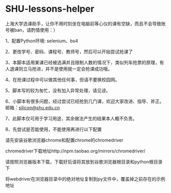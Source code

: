 # SHU-lessons-helper
上海大学选课助手，让你不用时刻坐在电脑前等心仪的课有空缺，而且不会导致账号被ban，请酌情使用：）




1、配置Python环境:
    selenium、bs4
  
2、更改学号、密码、课程号、教师号，然后可以开始尝试抢课了

3、本脚本适用某课已经被选满并且限制人数的情况下，类似列车抢票的原理，有人退课则立马抢进，并不是使用就一定会抢课成功哦。

4、在抢课过程中可以做其他任何事，但请不要换校园网。

5、脚本写的较为匆忙，没有加入异常处理，请见谅。

6、小脚本有很多问题，经过尝试已经抢到几门课，欢迎大家改进、指导、斧正。邮箱：silicon@shu.edu.cn

7、此脚本仅可用于学习用途，其余做法产生的结果本人概不负责。


8、先尝试是否能使用，不能使用再进行以下配置

请先安装谷歌浏览器chrome和配置chrome的chromedriver

chromedriver下载地址http://npm.taobao.org/mirrors/chromedriver/

请按照浏览器版本下载，下载好后请将其放到谷歌浏览器根目录和python根目录下

将webdriver在浏览器目录中的绝对地址复制到py文件中，覆盖掉之前存在的示例地址
